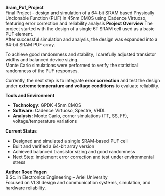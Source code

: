 **Sram_Puf_Project**                                              
Final Project - design and simulation of a 64-bit SRAM based Physically Unclonable Function (PUF) in 45nm CMOS using Cadence Virtuoso, featuring error correction and reliability analysis
**Project Overview** 
The project started with the design of a single 6T SRAM cell used as a basic PUF element.  
After successful simulation and analysis, the design was expanded into a 64-bit SRAM PUF array.

To achieve good randomness and stability, I carefully adjusted transistor widths and balanced device sizing.  
Monte Carlo simulations were performed to verify the statistical randomness of the PUF responses.

Currently, the next step is to integrate **error correction** and test the design under **extreme temperature and voltage conditions** to evaluate reliability.

**Tools and Environment**
- **Technology:** GPDK 45nm CMOS
- **Software:** Cadence Virtuoso, Spectre, VHDL
- **Analysis:** Monte Carlo, corner simulations (TT, SS, FF), voltage/temperature variations

**Current Status**
-  Designed and simulated a single SRAM-based PUF cell  
-  Built and verified a 64-bit array version  
-  Achieved balanced transistor sizing and good randomness  
-  Next Step: implement error correction and test under environmental stress

**Author**
**Roee Yagen**  
B.Sc. in Electronics Engineering – Ariel University  
Focused on VLSI design and communication systems, simulation, and hardware reliability.
